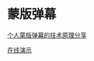 # 蒙版弹幕

[个人蒙版弹幕的技术原理分享](https://github.com/clownvary/mask-danmaku)

[在线演示](https://clownvary.github.io/mask-danmaku/)